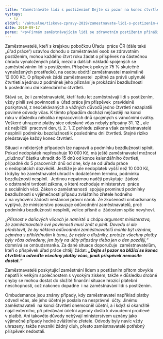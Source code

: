 ```yaml
---
title: "Zaměstnáváte lidi s postižením? Dejte si pozor na konec čtvrtletí."
vystupy:
  - tz
oldUrl: "/aktualne/tiskove-zpravy-2019/zamestnavate-lidi-s-postizenim-dejte-si-pozor-na-konec-ctvrtleti"
date: 2019-09-17
perex: "<p>Firmám zaměstnávajícím lidi se zdravotním postižením přináší každý konec čtvrtletí riziko, že nedostanou příspěvek na podporu zaměstnávání osob se zdravotním postižením na úhradu jejich platů, mezd a dalších nákladů spojených s jejich zaměstnáváním. Pokud totiž z jakéhokoli důvodu nestihnout zaplatit všechny povinné daně a odvody tak, aby byly nejpozději poslední kalendářní den čtvrtletí připsány na příslušné bankovní účty, nesplní jednu z podmínek pro získání příspěvku. Aktuální kalendářní čtvrtletí končí v pondělí 30. září a zaměstnavatelé by si měli pohlídat, že všechny povinné odvody do tohoto dne s jistotou uhradí.</p>"
---
```


<!-- imported from the old website -->

<p>Zaměstnavatelé, kteří s krajskou pobočkou Úřadu  práce ČR (dále také „úřad práce“) uzavřou dohodu o zaměstnávání osob se zdravotním postižením, mohou každého čtvrt roku žádat o příspěvek na částečnou úhradu vynaložených platů, mezd a dalších nákladů spojených se zaměstnáváním lidí s postižením. Příspěvek pokryje 75 % skutečně vynaložených prostředků, na osobu obdrží zaměstnavatel maximálně  12 000 Kč. O příspěvek žádá zaměstnavatel  zpětně za právě uplynulé čtvrtletí a jednou z podmínek jeho přiznání je prokázání bezdlužnosti k poslednímu dni kalendářního čtvrtletí.</p> <p>Stává se, že i zaměstnavatelé, kteří řadu let zaměstnávají lidi s postižením, vždy plnili své povinnosti a  úřad práce jim příspěvek  pravidelně poskytoval, z neočekávaných a vážných důvodů jedno čtvrtletí nezaplatili povinné odvody včas. K těmto případům dochází nejčastěji na konci roku v důsledku několika nepracovních dnů spojených s vánočními svátky. Veškeré uhrazené platby sice odeslané včas nebyly připsány 31. 12., ale až nejbližší  pracovní den, tj. 2. 1. Z pohledu zákona však zaměstnavatelé nesplnili podmínku bezdlužnosti k poslednímu dni čtvrtletí. Stejné riziko představuje každý konec čtvrtletí.</p> <p>Situaci v některých případech lze napravit a podmínku bezdlužnosti splnit. Pokud nedoplatek nepřesahuje 10 000 Kč, má ještě zaměstnavatel možnost „dlužnou“ částku uhradit do 15 dnů od konce kalendářního čtvrtletí, případně do 5 pracovních dnů od dne, kdy se od úřadu práce o nedoplatcích dozvěděl. Jestliže je ale nedoplatek vyšší než 10 000 Kč, i kdyby ho zaměstnavatel uhradil v dodatečném termínu, podmínku bezdlužnosti nesplnil.  Jedinou nepatrnou naději poskytuje  žádost o odstranění tvrdosti zákona, o které rozhoduje ministerstvo  práce a sociálních věcí. Zákon o zaměstnanosti  spojuje prominutí podmínky bezdlužnosti s výjimečností případu zvláštního zřetele hodného a na vyhovění žádosti nestanoví právní nárok. Ze zkušeností ombudsmanky vyplývá, že ministerstvo posuzuje odůvodnění zaměstnavatelů, proč podmínku bezdlužnosti nesplnili, velice přísně a  žádostem spíše nevyhoví.</p> <p><i>„Přísnost v daňových věcech je namístě a chápu argument ministerstva, že zaměstnavatelé své povinnosti musí znát a plnit. Dovedu si ale představit, že by některá odůvodnění zaměstnavatelů mohla být uznána, zejména s přihlédnutím k tomu, že nejde o dlužníky, protože všechny platby byly včas odvedeny, jen byly na účty připsány třeba jen o den později,“</i> domnívá se ombudsmanka. Za dané situace doporučuje  zaměstnavatelům, kteří o příspěvek úřad práce chtějí žádat: <i><b>„Dejte si pozor na blížící se konec čtvrtletí a odveďte všechny platby včas, jinak příspěvek nemusíte dostat.“</b></i></p> <p>Zaměstnavatelé poskytující zaměstnání lidem s postižením přitom obvykle nepatří k velkým společnostem s vysokým ziskem, takže v důsledku drobné chyby se mohou dostat do složité finanční situace hrozící platební neschopností, což nakonec dopadne  i na zaměstnávání lidí s postižením.</p><p> Ombudsmance jsou známy případy, kdy zaměstnavatel například platby odvedl včas, ale jeho účetní je poslala na nesprávné  účty. Jinému zaměstnavateli  na konci čtvrtletí onemocněl účetní, a i když si okamžitě najal externího, při předávání účetní agendy došlo k dvoudenní prodlevě v platbě. Ani takovéto důvody nebývají ministerstvem uznány jako výjimečné případy hodné zvláštního zřetele. Odvody byly navíc vždy uhrazeny, takže nevznikl žádný dluh, přesto zaměstnavatelé potřebný příspěvek nedostali.</p>
